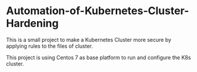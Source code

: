 # Automation-of-Kubernetes-Cluster-Hardening
This is a small project to make a Kubernetes Cluster more secure by applying rules to the files of cluster. 

This project is using Centos 7 as base platform to run and configure the K8s cluster.
